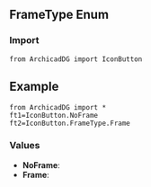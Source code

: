 ## FrameType Enum

### Import
```
from ArchicadDG import IconButton
``` 

## Example
```
from ArchicadDG import *
ft1=IconButton.NoFrame
ft2=IconButton.FrameType.Frame
```

### Values
* **NoFrame**:
* **Frame**: